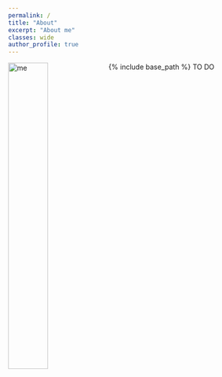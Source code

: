 ```yaml
---
permalink: /
title: "About"
excerpt: "About me"
classes: wide
author_profile: true
---
```


{% include base_path %}
<img src="../images/flies.pgn" alt="me" style="width:40%;" align="left"/>
TO DO
